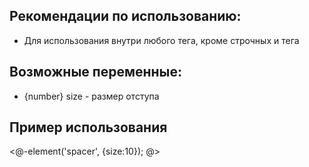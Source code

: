 ## Рекомендации по использованию:

* Для использования внутри любого тега, кроме строчных и тега <p>

## Возможные переменные:

* {number} size - размер отступа

## Пример использования

<@-element('spacer', {size:10}); @>
